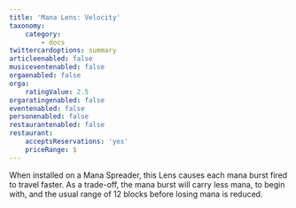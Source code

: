 ```yaml
---
title: 'Mana Lens: Velocity'
taxonomy:
    category:
        - docs
twittercardoptions: summary
articleenabled: false
musiceventenabled: false
orgaenabled: false
orga:
    ratingValue: 2.5
orgaratingenabled: false
eventenabled: false
personenabled: false
restaurantenabled: false
restaurant:
    acceptsReservations: 'yes'
    priceRange: $
---
```


When installed on a Mana Spreader, this Lens causes each mana burst fired to travel faster. As a trade-off, the mana burst will carry less mana, to begin with, and the usual range of 12 blocks before losing mana is reduced.
